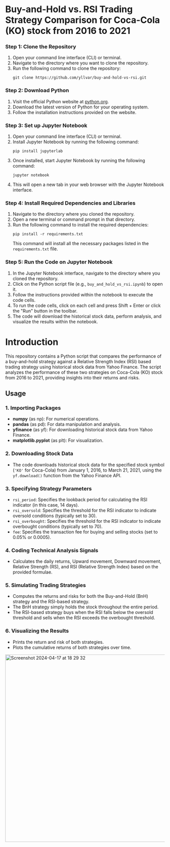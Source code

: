 # Buy-and-Hold vs. RSI Trading Strategy Comparison for Coca-Cola (KO) stock from 2016 to 2021

### Step 1: Clone the Repository
1. Open your command line interface (CLI) or terminal.
2. Navigate to the directory where you want to clone the repository.
3. Run the following command to clone the repository:
   ```
   git clone https://github.com/yllvar/buy-and-hold-vs-rsi.git
   ```
   
### Step 2: Download Python
1. Visit the official Python website at [python.org](https://www.python.org/downloads/).
2. Download the latest version of Python for your operating system.
3. Follow the installation instructions provided on the website.

### Step 3: Set up Jupyter Notebook
1. Open your command line interface (CLI) or terminal.
2. Install Jupyter Notebook by running the following command:
   ```
   pip install jupyterlab
   ```
3. Once installed, start Jupyter Notebook by running the following command:
   ```
   jupyter notebook
   ```
4. This will open a new tab in your web browser with the Jupyter Notebook interface.

### Step 4: Install Required Dependencies and Libraries
1. Navigate to the directory where you cloned the repository.
2. Open a new terminal or command prompt in that directory.
3. Run the following command to install the required dependencies:
   ```
   pip install -r requirements.txt
   ```
   This command will install all the necessary packages listed in the `requirements.txt` file.

### Step 5: Run the Code on Jupyter Notebook
1. In the Jupyter Notebook interface, navigate to the directory where you cloned the repository.
2. Click on the Python script file (e.g., `buy_and_hold_vs_rsi.ipynb`) to open it.
3. Follow the instructions provided within the notebook to execute the code cells.
4. To run the code cells, click on each cell and press Shift + Enter or click the "Run" button in the toolbar.
5. The code will download the historical stock data, perform analysis, and visualize the results within the notebook.

# Introduction
This repository contains a Python script that compares the performance of a buy-and-hold strategy against a Relative Strength Index (RSI) based trading strategy using historical stock data from Yahoo Finance. The script analyzes the performance of these two strategies on Coca-Cola (KO) stock from 2016 to 2021, providing insights into their returns and risks.

## Usage

### 1. Importing Packages
- **numpy** (as np): For numerical operations.
- **pandas** (as pd): For data manipulation and analysis.
- **yfinance** (as yf): For downloading historical stock data from Yahoo Finance.
- **matplotlib.pyplot** (as plt): For visualization.

### 2. Downloading Stock Data
- The code downloads historical stock data for the specified stock symbol (`'KO'` for Coca-Cola) from January 1, 2016, to March 21, 2021, using the `yf.download()` function from the Yahoo Finance API.

### 3. Specifying Strategy Parameters
- `rsi_period`: Specifies the lookback period for calculating the RSI indicator (in this case, 14 days).
- `rsi_oversold`: Specifies the threshold for the RSI indicator to indicate oversold conditions (typically set to 30).
- `rsi_overbought`: Specifies the threshold for the RSI indicator to indicate overbought conditions (typically set to 70).
- `fee`: Specifies the transaction fee for buying and selling stocks (set to 0.05% or 0.0005).

### 4. Coding Technical Analysis Signals
- Calculates the daily returns, Upward movement, Downward movement, Relative Strength (RS), and RSI (Relative Strength Index) based on the provided formulae.

### 5. Simulating Trading Strategies
- Computes the returns and risks for both the Buy-and-Hold (BnH) strategy and the RSI-based strategy.
- The BnH strategy simply holds the stock throughout the entire period.
- The RSI-based strategy buys when the RSI falls below the oversold threshold and sells when the RSI exceeds the overbought threshold.

### 6. Visualizing the Results
- Prints the return and risk of both strategies.
- Plots the cumulative returns of both strategies over time.
<img width="592" alt="Screenshot 2024-04-17 at 18 29 32" src="https://github.com/yllvar/buy-and-hold-vs-rsi/assets/73235926/a1331b55-52b0-41d0-839e-6ff30990a73e">

